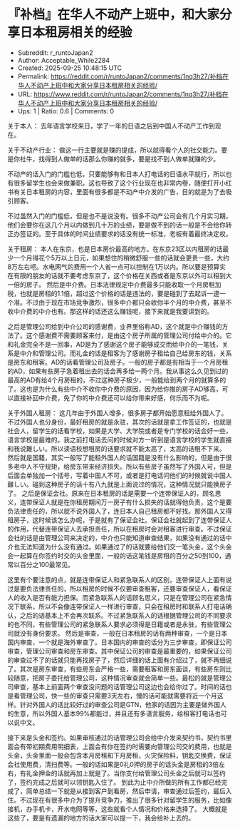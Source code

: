 # 『补档』在华人不动产上班中，和大家分享日本租房相关的经验

- Subreddit: r_runtoJapan2
- Author: Acceptable_While2284
- Created: 2025-09-25 10:48:15 UTC
- Permalink: https://reddit.com/r/runtoJapan2/comments/1nq3h27/补档在华人不动产上班中和大家分享日本租房相关的经验/
- URL: https://www.reddit.com/r/runtoJapan2/comments/1nq3h27/补档在华人不动产上班中和大家分享日本租房相关的经验/
- Ups: 1 | Ratio: 0.6 | Comments: 0


关于本人：
去年语言学校来日，学了一年的日语之后到中国人不动产工作到现在。

关于不动产行业：
做这一行主要就是赚的提成，所以就得看个人的社交能力。要是你社牛，找得到人做单的话那么你赚的就多，要是找不到人做单就赚的少。

不动产的话入门的门槛也低，只要能够有和日本人打电话的日语水平就行，所以也有很多留学生也会来做兼职。这也导致了这个行业现在也非常内卷，随便打开小红书有关日本租房的内容，里面有很多都是不动产中介发的广告，目的就是为了去吸引顾客。

不过虽然入门的门槛低，但是也不是说没有。很多不动产公司会有几个月实习期，他们会要你在这几个月以内做到几十万的业绩，要是做不到的话一般是不会给你转正办签证的。至于具体的时间业绩要求的话没有统一标准，老板有着最终决定权。

关于租房：
本人在东京，也是日本房价最高的地方。在东京23区以内租房的话最少一个月得花个5万以上日元，如果想住的稍微舒服一些的话就会更贵一些，大约8万左右吧。水电网气的费用一个人省一点可以控制在1万以内。所以要是预算实在有限的朋友的话就不要考虑东京了，这个价格在关西或者是东京以外可以租到大一倍的房子。
然后是中介费。日本法律规定中介费最多只能收取一个月房租加税，也就是房租的1.1倍，超过这个价格的话是违法的，要是碰到了去起诉一逮一个准。不过由于现在市场竞争激烈，很多中介都只会收你半个月的中介费，甚至不收中介费的中介也有。那这样的话还这么赚钱呢，接下来就是我要讲到的。

之后是管理公司给到中介公司的感谢费，业界里俗称AD，这个就是中介赚钱的方法了。这个感谢费不需要顾客来付，是由这个房子所属的管理公司付给中介的。它和礼金完全不是一回事，AD是为了感谢这个房子能够成交而给中介的一笔钱，关系是中介和管理公司。而礼金的话是租客为了感谢房子租给自己给房东的钱，关系是房东和租客。AD的话看管理公司及房子。一般的房子都是有相当于一个月房租的AD，如果有些房子急着租出去的话会再多给一两个月。我从事这么久见到过的最高的AD有给4个月房租的，不过这种房子极少，一般能给到两个月的就算多的了。这也是为什么有些中介不收你中介费的原因，因为给你推的房子AD够高，可以直接补回中介费，免了你的中介费还可以给你带来好感，何乐而不为呢。

关于外国人租房：
这几年由于外国人增多，很多房子都开始愿意租给外国人了。不过外国人也分身份，最好租房的就是永驻，其次的话就是拿工作签证的，也就是社会人，留学生的话看学校，如果是大学、大学院或者是专门学校的话会好一些，语言学校是最难的。我之前打电话去问的时候对方一听到是语言学校的学生就直接和我说難しい。所以读语校想租房的话要求就不能太高了，太高的话租不下来。
然后就是国籍，其实一般写了能租外国人的话国籍是没有什么影响的，但是由于很多老中人不守规矩，给房东带来经济损失。所以有些房子虽然写了外国人可，但是后面会单独加一个括号，写着中国人不可，或者是打电话问他们的时候就说中国人難しい。碰到这种房子的话十有八九就是上面说过的情况，这种情况就只能换房子了。
之后是保证会社。原来在日本租房的话是需要一个连带保证人的，顾名思义，连带保证人就是在你租房期间万一房子有什么损失的话就得他负责，这个是要负法律责任的，所以就不说外国人了，连日本人自己租房都不好找。那外国人又得租房子，这时候该怎么办呢，于是就有了保证会社。保证会社就起到了连带保证人的作用，代替连带保证人去承担责任，所以在租房时会对租客进行审查。不过保证会社的话是由管理公司来决定的，中介也只能知道审查结果，如果没有通过的话中介也无法知道为什么没有通过。如果通过了的话就要给他们交一笔头金，这个头金会一起算在你签约时交的头金里面，一般的话这笔钱是房租的百分之50到100，通常以百分之100最常见。

这里有个要注意的点，就是连带保证人和紧急联系人的区别，连带保证人上面有说过是要负法律责任的，所以租房的时候不仅要审查租客，还要审查保证人，看保证人的收入是否有能力担保。而紧急联系人的话顾名思义，只是在管理公司在紧急情况下联系，所以不会像连带保证人一样进行审查，只会在租房时和联系人打电话确认，之后的话基本上不会再次联系。不过紧急联系人的话根据管理公司的不同要求的也不同，有些管理公司的紧急联系人要求必须得是日籍或者是永驻，有些管理公司就没有身份要求。
然后是审查，一般在日本租房的话有两种审查，一个是日本国内审查，一个就是海外审查了。日本国内的审查的话分为三步审查，即保证公司审查，管理公司审查和房东审查。其中保证公司的审查是最重要的，如果保证公司的审查过不了的话就只能再找房子了，然后详细的话上面有介绍过了，就不再细说了。其次是房东审查，有些房东会严格一些，需要租客和房东面谈，有些房东则比较随意，把房子委托给管理公司，这种情况审查就会简单一些。最松的就是管理公司审查，基本上前面两个审查没问题的话管理公司这边也会给你过了。时间的话也是看管理公司，快一些的审查只需要3天左右，慢的话可能就需要将近一个月这样。针对外国人的话比较好过的审查公司是GTN，他家的话因为主要是做外国人的生意，所以外国人基本99%都能过，并且还有多语言服务，给租客打电话也可以说中文。

接下来是头金和签约。如果审核通过的话管理公司会给中介发来契约书，契约书里面会有带初期费用明细表，上面会有你在签约时需要向管理公司交的费用，也就是头金，头金里面一般会包含本月房租和下月房租，火灾保险料，钥匙交换费，保证会社使用费，清扫费等。一般的话如果是0礼0押的房子的话头金是房租的3倍左右，有礼金押金的话就再加上就是了。当你支付给管理公司头金之后就可以签约了，签约完成之后就可以领钥匙入住了。
到此为止中介所做的所有工作都已经完成了，简单总结一下就是从接到客户到看房，然后申请，审查通过后签约，最后入住。不过现在有很多中介为了提升竞争力，推出了很多针对留学生的服务，比如像接机，办手机卡，开水电网等等，这些就看个人情况和价格来选择了。
大概就是这些了，要是有遗漏的地方的话大家可以提一下，我会给补上去的。


